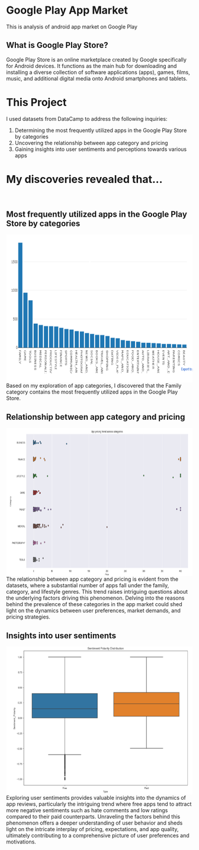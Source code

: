 # Google Play App Market
This is analysis of android app market on Google Play

## What is Google Play Store? 
Google Play Store is an online marketplace created by Google specifically for Android devices. It functions as the main hub for downloading and installing a diverse collection of software applications (apps), games, films, music, and additional digital media onto Android smartphones and tablets.

# This Project
I used datasets from DataCamp to address the following inquiries:

1. Determining the most frequently utilized apps in the Google Play Store by categories
2. Uncovering the relationship between app category and pricing
3. Gaining insights into user sentiments and perceptions towards various apps

# My discoveries revealed that...
<br>

## Most frequently utilized apps in the Google Play Store by categories
<img align="center" src="1.png" height=400>
Based on my exploration of app categories, I discovered that the Family category contains the most frequently utilized apps in the Google Play Store.
<br>

## Relationship between app category and pricing
<img align="center" src="2.png" height=400>
The relationship between app category and pricing is evident from the datasets, where a substantial number of apps fall under the family, category, and lifestyle genres. This trend raises intriguing questions about the underlying factors driving this phenomenon. Delving into the reasons behind the prevalence of these categories in the app market could shed light on the dynamics between user preferences, market demands, and pricing strategies.
<br>

## Insights into user sentiments
<img align="center" src="3.png" height=400>
Exploring user sentiments provides valuable insights into the dynamics of app reviews, particularly the intriguing trend where free apps tend to attract more negative sentiments such as hate comments and low ratings compared to their paid counterparts. Unraveling the factors behind this phenomenon offers a deeper understanding of user behavior and sheds light on the intricate interplay of pricing, expectations, and app quality, ultimately contributing to a comprehensive picture of user preferences and motivations.
</br>

